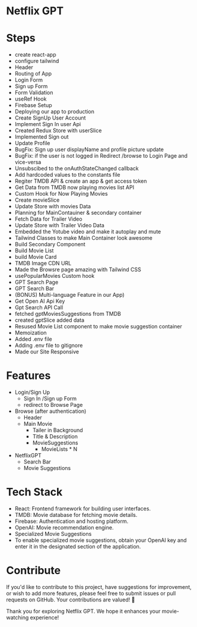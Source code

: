 # Netflix GPT

# Steps

- create react-app
- configure tailwind
- Header
- Routing of App
- Login Form
- Sign up Form
- Form Validation
- useRef Hook
- Firebase Setup
- Deploying our app to production
- Create SignUp User Account
- Implement Sign In user Api
- Created Redux Store with userSlice
- Implemented Sign out
- Update Profile
- BugFix: Sign up user displayName and profile picture update
- BugFix: if the user is not logged in Redirect /browse to Login Page and vice-versa
- Unsubscibed to the onAuthStateChanged callback
- Add hardcoded values to the constants file
- Regiter TMDB API & create an app & get access token
- Get Data from TMDB now playing movies list API
- Custom Hook for Now Playing Movies
- Create movieSlice
- Update Store with movies Data
- Planning for MainContauiner & secondary container
- Fetch Data for Trailer Video
- Update Store with Trailer Video Data
- Embedded the Yotube video and make it autoplay and mute
- Tailwind Classes to make Main Container look awesome
- Build Secondary Component
- Build Movie List
- build Movie Card
- TMDB Image CDN URL
- Made the Browsre page amazing with Tailwind CSS
- usePopularMovies Custom hook
- GPT Search Page
- GPT Search Bar
- (BONUS) Multi-language Feature in our App)
- Get Open AI Api Key
- Gpt Search API Call
- fetched gptMoviesSuggestions from TMDB
- created gptSlice added data
- Resused Movie List component to make movie suggestion container
- Memoization
- Added .env file
- Adding .env file to gitignore
- Made our Site Responsive


# Features

- Login/Sign Up
    - Sign In /Sign up Form
    - redirect to Browse Page
- Browse (after authentication)
    - Header
    - Main Movie
        - Tailer in Background
        - Title & Description
        - MovieSuggestions
            - MovieLists * N
- NetflixGPT
    - Search Bar
    - Movie Suggestions

# Tech Stack

- React: Frontend framework for building user interfaces.
- TMDB: Movie database for fetching movie details.
- Firebase: Authentication and hosting platform.
- OpenAI: Movie recommendation engine.
- Specialized Movie Suggestions
- To enable specialized movie suggestions, obtain your OpenAI key and enter it in the designated section of the application.

# Contribute

If you'd like to contribute to this project, have suggestions for improvement, or wish to add more features, please feel free to submit issues or pull requests on GitHub. Your contributions are valued! 🚀

Thank you for exploring Netflix GPT. We hope it enhances your movie-watching experience!